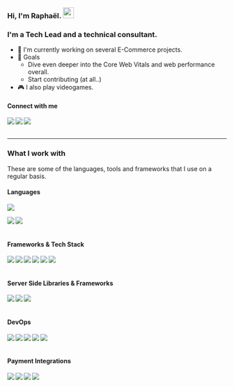 ### Hi, I'm Raphaël. <img src="https://media.giphy.com/media/hvRJCLFzcasrR4ia7z/giphy.gif" width="25px">

<h3>I'm a Tech Lead and a technical consultant.</h3>

- 💼 I'm currently working on several E-Commerce projects.
- 🎯 Goals
  - Dive even deeper into the Core Web Vitals and web performance overall.
  - Start contributing (at all..)
- 🎮 I also play videogames.

#### Connect with me

<a href="https://www.linkedin.com/in/raphaelbronsveld/"><img align="left" src="https://img.shields.io/badge/LinkedIn-0A66C2?&style=for-the-badge&logo=LinkedIn&logoColor=white" /></a>
<a href="https://www.instagram.com/raphaelbronsveld/"><img align="left" src="https://img.shields.io/badge/Instagram-E4405F?&style=for-the-badge&logo=Instagram&logoColor=white" /></a>
<a href="https://twitter.com/raphaelbronsvld"><img align="left" src="https://img.shields.io/badge/Twitter-1DA1F2?&style=for-the-badge&logo=Twitter&logoColor=white" /></a>

<br/><br/>

---

### What I work with

<p>These are some of the languages, tools and frameworks that I use on a regular basis.</p>

<h4>Languages</h4>
<p>
  <img src="https://github-readme-stats.vercel.app/api/top-langs/?username=raphaelbronsveld&theme=github_dark&layout=compact&hide=jupyter%20notebook,matlab" />
</p>
<p>
  <img align="left" src="https://img.shields.io/badge/JavaScript-1c1c1c?&style=flat-square&logo=JavaScript" />
  <img align="left" src="https://img.shields.io/badge/PHP-1c1c1c?&style=flat-square&logo=PHP" />
</p>
  
<br/><br/>

<h4>Frameworks & Tech Stack</h4>
<p>
  <img align="left" src="https://img.shields.io/badge/PWA-1c1c1c?&style=flat-square&logo=PWA" />
  <img align="left" src="https://img.shields.io/badge/Vue-1c1c1c?&style=flat-square&logo=Vue.js" />
  <img align="left" src="https://img.shields.io/badge/Nuxt-1c1c1c?&style=flat-square&logo=Nuxt.js" />
  <img align="left" src="https://img.shields.io/badge/Remix-1c1c1c?&style=flat-square&logo=Remix" />
  <img align="left" src="https://img.shields.io/badge/NextJS-1c1c1c?&style=flat-square&logo=Next.js" />
  <img align="left" src="https://img.shields.io/badge/Tailwindcss-1c1c1c?&style=flat-square&logo=Tailwindcss" />
</p>
  
<br/><br/>

<h4>Server Side Libraries & Frameworks</h4>
<p>
  <img align="left" src="https://img.shields.io/badge/Express-1c1c1c?&style=flat-square&logo=Express" />
  <img align="left" src="https://img.shields.io/badge/GraphQL-1c1c1c?&style=flat-square&logo=GraphQL" />
  <img align="left" src="https://img.shields.io/badge/Firebase-1c1c1c?&style=flat-square&logo=Firebase" />
</p>

<br/><br/>

<h4>DevOps</h4>
<p>
  <img align="left" src="https://img.shields.io/badge/Nginx-1c1c1c?&style=flat-square&logo=Nginx" />
  <img align="left" src="https://img.shields.io/badge/DigitalOcean-1c1c1c?&style=flat-square&logo=DigitalOcean" />
  <img align="left" src="https://img.shields.io/badge/Cloudflare-1c1c1c?&style=flat-square&logo=Cloudflare" />
  <img align="left" src="https://img.shields.io/badge/Docker-1c1c1c?&style=flat-square&logo=Docker" />
  <img align="left" src="https://img.shields.io/badge/Vercel-1c1c1c?&style=flat-square&logo=Vercel" />
</p>

<br/><br/>

<h4>Payment Integrations</h4>
<p>
  <img align="left" src="https://img.shields.io/badge/Adyen-1c1c1c?&style=flat-square&logo=Adyen" />
  <img align="left" src="https://img.shields.io/badge/PayPal-1c1c1c?&style=flat-square&logo=PayPal" />
  <img align="left" src="https://img.shields.io/badge/ApplePay-1c1c1c?&style=flat-square&logo=ApplePay" />
  <img align="left" src="https://img.shields.io/badge/GooglePay-1c1c1c?&style=flat-square&logo=GooglePay" />
</p>

<br/><br/>
